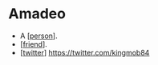 # Amadeo

- A [[person]].
- [[friend]].
- [[twitter]] https://twitter.com/kingmob84


[//begin]: # "Autogenerated link references for markdown compatibility"
[person]: person "Person"
[friend]: friend "Friend"
[twitter]: twitter "Twitter"
[//end]: # "Autogenerated link references"